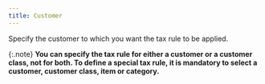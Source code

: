 ```yaml
---
title: Customer
---
```



Specify the customer to which you want the tax rule to be applied.


{:.note}
**You can specify the tax rule for either a  customer or a customer class, not for both. To define a special tax rule,  it is mandatory to select a customer, customer class, item or category.**
